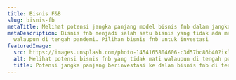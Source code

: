 ```yaml
---
title: Bisnis F&B
slug: bisnis-fb
metaTitle: Melihat potensi jangka panjang model bisnis fnb dalam jangka panjang
metaDescription: Bisnis fnb menjadi salah satu bisnis yang tidak ada matinya
  walaupun di tengah pandemi. Pilihan bisnis fnb untuk investasi
featuredImage:
  src: https://images.unsplash.com/photo-1454165804606-c3d57bc86b40?ixlib=rb-1.2.1&ixid=MnwxMjA3fDB8MHxzZWFyY2h8MTR8fGZpbmFuY2lhbHxlbnwwfHwwfHw%3D&auto=format&fit=crop&w=1000&q=60
  alt: Melihat potensi bisnis fnb yang tidak mati walaupun di tengah pandemi
  title: Potensi jangka panjang berinvestasi ke dalam bisnis fnb di tengah pandemi
---
```

